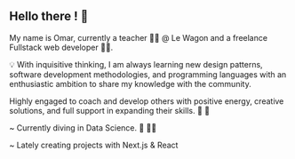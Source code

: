 ## Hello there ! :wave:	

My name is Omar, currently a teacher :teacher: @ Le Wagon and a freelance Fullstack web developer :man_technologist:.

:bulb: With inquisitive thinking, I am always learning new design patterns, software development methodologies, and programming languages with an enthusiastic ambition to share my knowledge with the community.

Highly engaged to coach and develop others with positive energy, creative solutions, and full support in expanding their skills. :pray:	:raised_hands:	

~ Currently diving in Data Science. :open_book:	:man_technologist:	

~ Lately creating projects with Next.js & React 